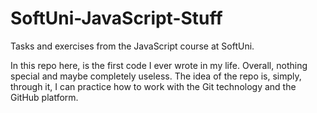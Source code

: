# SoftUni-JavaScript-Stuff
Tasks and exercises from the JavaScript course at SoftUni.

In this repo here, is the first code I ever wrote in my life. Overall, nothing special and maybe completely useless. The idea of the repo is, simply, through it, I can practice how to work with the Git technology and the GitHub platform.
